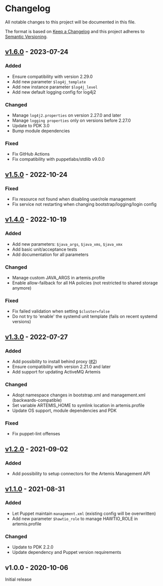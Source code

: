 # Changelog

All notable changes to this project will be documented in this file.

The format is based on [Keep a Changelog](http://keepachangelog.com/en/1.0.0/)
and this project adheres to [Semantic Versioning](http://semver.org/spec/v2.0.0.html).

## [v1.6.0] - 2023-07-24

### Added
* Ensure compatibility with version 2.29.0
* Add new parameter `$log4j_template`
* Add new instance parameter `$log4j_level`
* Add new default logging config for log4j2

### Changed
* Manage `log4j2.properties` on version 2.27.0 and later
* Manage `logging properties` only on versions before 2.27.0
* Update to PDK 3.0
* Bump module dependencies

### Fixed
* Fix GitHub Actions
* Fix compatibility with puppetlabs/stdlib v9.0.0

## [v1.5.0] - 2022-10-24

### Fixed
* Fix resource not found when disabling user/role management
* Fix service not restarting when changing bootstrap/logging/login config

## [v1.4.0] - 2022-10-19

### Added
* Add new parameters: `$java_args`, `$java_xms`, `$java_xmx`
* Add basic unit/acceptance tests
* Add documentation for all parameters

### Changed
* Manage custom JAVA_ARGS in artemis.profile
* Enable allow-failback for all HA policies (not restricted to shared storage anymore)

### Fixed
* Fix failed validation when setting `$cluster=false`
* Do not try to 'enable' the systemd unit template (fails on recent systemd versions)

## [v1.3.0] - 2022-07-27

### Added
* Add possibility to install behind proxy ([#2])
* Ensure compatibility with version 2.21.0 and later
* Add support for updating ActiveMQ Artemis

### Changed
* Adopt namespace changes in bootstrap.xml and management.xml (backwards-compatible)
* Set variable ARTEMIS_HOME to symlink location in artemis.profile
* Update OS support, module dependencies and PDK

### Fixed
* Fix puppet-lint offenses

## [v1.2.0] - 2021-09-02

### Added
* Add possibility to setup connectors for the Artemis Management API

## [v1.1.0] - 2021-08-31

### Added
* Let Puppet maintain `management.xml` (existing config will be overwritten)
* Add new parameter `$hawtio_role` to manage HAWTIO_ROLE in artemis.profile

### Changed
* Update to PDK 2.2.0
* Update dependency and Puppet version requirements

## v1.0.0 - 2020-10-06
Initial release

[Unreleased]: https://github.com/markt-de/puppet-activemq/compare/v1.6.0...HEAD
[v1.6.0]: https://github.com/markt-de/puppet-activemq/compare/v1.5.0...v1.6.0
[v1.5.0]: https://github.com/markt-de/puppet-activemq/compare/v1.4.0...v1.5.0
[v1.4.0]: https://github.com/markt-de/puppet-activemq/compare/v1.3.0...v1.4.0
[v1.3.0]: https://github.com/markt-de/puppet-activemq/compare/v1.2.0...v1.3.0
[v1.2.0]: https://github.com/markt-de/puppet-activemq/compare/v1.1.0...v1.2.0
[v1.1.0]: https://github.com/markt-de/puppet-activemq/compare/v1.0.0...v1.1.0
[#2]: https://github.com/markt-de/puppet-activemq/pull/2
